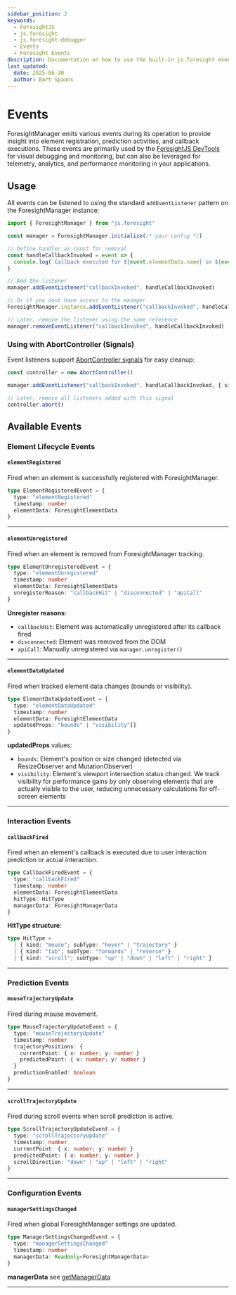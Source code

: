 ```yaml
---
sidebar_position: 2
keywords:
  - ForesightJS
  - js.foresight
  - js.foresight-debugger
  - Events
  - Foresight Events
description: Documentation on how to use the built-in js.foresight events
last_updated:
  date: 2025-06-30
  author: Bart Spaans
---
```


# Events

ForesightManager emits various events during its operation to provide insight into element registration, prediction activities, and callback executions. These events are primarily used by the [ForesightJS DevTools](/docs/getting_started/development_tools) for visual debugging and monitoring, but can also be leveraged for telemetry, analytics, and performance monitoring in your applications.

## Usage

All events can be listened to using the standard `addEventListener` pattern on the ForesightManager instance:

```typescript
import { ForesightManager } from "js.foresight"

const manager = ForesightManager.initialize(/* your config */)

// Define handler as const for removal
const handleCallbackInvoked = event => {
  console.log(`Callback executed for ${event.elementData.name} in ${event.hitType.kind} mode`)
}

// Add the listener
manager.addEventListener("callbackInvoked", handleCallbackInvoked)

// Or if you dont have access to the manager
ForesightManager.instance.addEventListener("callbackInvoked", handleCallbackInvoked)

// Later, remove the listener using the same reference
manager.removeEventListener("callbackInvoked", handleCallbackInvoked)
```

### Using with AbortController (Signals)

Event listeners support [AbortController signals](https://developer.mozilla.org/en-US/docs/Web/API/AbortController) for easy cleanup:

```typescript
const controller = new AbortController()

manager.addEventListener("callbackInvoked", handleCallbackInvoked, { signal: controller.signal })

// Later, remove all listeners added with this signal
controller.abort()
```

## Available Events

### Element Lifecycle Events

#### `elementRegistered`

Fired when an element is successfully registered with ForesightManager.

```typescript
type ElementRegisteredEvent = {
  type: "elementRegistered"
  timestamp: number
  elementData: ForesightElementData
}
```

---

#### `elementUnregistered`

Fired when an element is removed from ForesightManager tracking.

```typescript
type ElementUnregisteredEvent = {
  type: "elementUnregistered"
  timestamp: number
  elementData: ForesightElementData
  unregisterReason: "callbackHit" | "disconnected" | "apiCall"
}
```

**Unregister reasons**:

- `callbackHit`: Element was automatically unregistered after its callback fired
- `disconnected`: Element was removed from the DOM
- `apiCall`: Manually unregistered via `manager.unregister()`

---

#### `elementDataUpdated`

Fired when tracked element data changes (bounds or visibility).

```typescript
type ElementDataUpdatedEvent = {
  type: "elementDataUpdated"
  timestamp: number
  elementData: ForesightElementData
  updatedProps: "bounds" | "visibility"[]
}
```

**updatedProps** values:

- `bounds`: Element's position or size changed (detected via ResizeObserver and MutationObserver)
- `visibility`: Element's viewport intersection status changed. We track visibility for performance gains by only observing elements that are actually visible to the user, reducing unnecessary calculations for off-screen elements

---

### Interaction Events

#### `callbackFired`

Fired when an element's callback is executed due to user interaction prediction or actual interaction.

```typescript
type CallbackFiredEvent = {
  type: "callbackFired"
  timestamp: number
  elementData: ForesightElementData
  hitType: HitType
  managerData: ForesightManagerData
}
```

**HitType structure**:

```typescript
type HitType =
  | { kind: "mouse"; subType: "hover" | "trajectory" }
  | { kind: "tab"; subType: "forwards" | "reverse" }
  | { kind: "scroll"; subType: "up" | "down" | "left" | "right" }
```

---

### Prediction Events

#### `mouseTrajectoryUpdate`

Fired during mouse movement.

```typescript
type MouseTrajectoryUpdateEvent = {
  type: "mouseTrajectoryUpdate"
  timestamp: number
  trajectoryPositions: {
    currentPoint: { x: number; y: number }
    predictedPoint: { x: number; y: number }
  }
  predictionEnabled: boolean
}
```

---

#### `scrollTrajectoryUpdate`

Fired during scroll events when scroll prediction is active.

```typescript
type ScrollTrajectoryUpdateEvent = {
  type: "scrollTrajectoryUpdate"
  timestamp: number
  currentPoint: { x: number; y: number }
  predictedPoint: { x: number; y: number }
  scrollDirection: "down" | "up" | "left" | "right"
}
```

---

### Configuration Events

#### `managerSettingsChanged`

Fired when global ForesightManager settings are updated.

```typescript
type ManagerSettingsChangedEvent = {
  type: "managerSettingsChanged"
  timestamp: number
  managerData: Readonly<ForesightManagerData>
}
```

**managerData**
see [getManagerData](/docs/getting_started/Static_Properties#foresightmanagerinstancegetmanagerdata)

---

